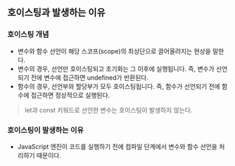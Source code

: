 ## 호이스팅과 발생하는 이유

### 호이스팅 개념

- 변수와 함수 선언이 해당 스코프(scope)의 최상단으로 끌어올려지는 현상을 말한다.
- 변수의 경우, 선언만 호이스팅되고 초기화는 그 이후에 실행됩니다. 즉, 변수가 선언되기 전에 변수에 접근하면 undefined가 반환된다.
- 함수의 경우, 선언부와 할당부가 모두 호이스팅됩니다. 즉, 함수가 선언되기 전에 함수에 접근하면 정상적으로 실행된다.

> let과 const 키워드로 선언한 변수는 호이스팅이 발생하지 않는다.

### 호이스팅이 발생하는 이유

- JavaScript 엔진이 코드를 실행하기 전에 컴파일 단계에서 변수와 함수 선언을 처리하기 때문이다.